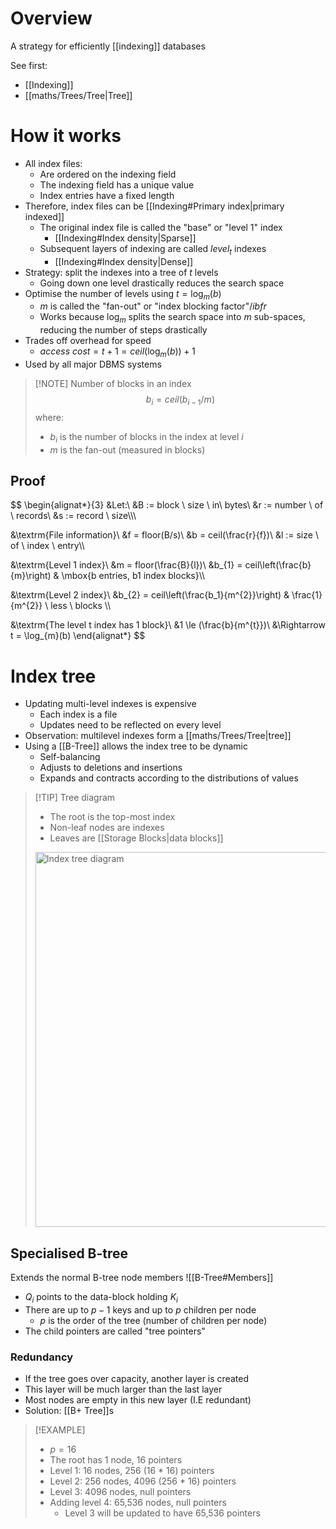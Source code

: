 # Overview
A strategy for efficiently [[indexing]] databases

See first:
- [[Indexing]]
- [[maths/Trees/Tree|Tree]]

# How it works
- All index files:
	- Are ordered on the indexing field
	- The indexing field has a unique value
	- Index entries have a fixed length
- Therefore, index files can be [[Indexing#Primary index|primary indexed]]
	- The original index file is called the "base" or "level 1" index
		- [[Indexing#Index density|Sparse]]
	- Subsequent layers of indexing are called $level_{t}$ indexes
		- [[Indexing#Index density|Dense]]
- Strategy: split the indexes into a tree of $t$ levels
	- Going down one level drastically reduces the search space
- Optimise the number of levels using $t =\log_{m}(b)$
	- $m$ is called the "fan-out" or "index blocking factor"/$ibfr$
	- Works because $\log_{m}$ splits the search space into $m$ sub-spaces, reducing the number of steps drastically
- Trades off overhead for speed
	- $access \ cost = t + 1 = ceil(\log_{m}(b)) + 1$
- Used by all major DBMS systems

> [!NOTE] Number of blocks in an index
> $$b_{i} = ceil(b_{i - 1}/m)$$
> where:
> - $b_{i}$ is the number of blocks in the index at level $i$
> - $m$ is the fan-out (measured in blocks)

## Proof

$$
\begin{alignat*}{3}
&Let:\\
&B := block \ size \ in\  bytes\\
&r := number \ of \ records\\
&s := record \ size\\\\\\

&\textrm{File information}\\
&f = floor(B/s)\\
&b = ceil(\frac{r}{f})\\
&l := size \ of \ index \ entry\\\\

&\textrm{Level 1 index}\\
&m = floor(\frac{B}{l})\\
&b_{1} = ceil\left(\frac{b}{m}\right) & \mbox{b entries, b1 index blocks}\\\\

&\textrm{Level 2 index}\\
&b_{2} = ceil\left(\frac{b_1}{m^{2}}\right) & \frac{1}{m^{2}} \ less \ blocks \\\\

&\textrm{The level t index has 1 block}\\
&1 \le (\frac{b}{m^{t}})\\
&\Rightarrow t = \log_{m}(b)
\end{alignat*}
$$

# Index tree
- Updating multi-level indexes is expensive
	- Each index is a file
	- Updates need to be reflected on every level
- Observation: multilevel indexes form a [[maths/Trees/Tree|tree]]
- Using a [[B-Tree]] allows the index tree to be dynamic
	- Self-balancing
	- Adjusts to deletions and insertions
	- Expands and contracts according to the distributions of values

> [!TIP] Tree diagram
> - The root is the top-most index
> - Non-leaf nodes are indexes
> - Leaves are [[Storage Blocks|data blocks]]
> 
> <img src="https://www.cs.uct.ac.za/mit_notes/database/htmls/media/chp11_11.png" alt="Index tree diagram" height="600px" />

## Specialised B-tree
Extends the normal B-tree node members
![[B-Tree#Members]]
- $Q_{i}$ points to the data-block holding $K_{i}$
- There are up to $p - 1$ keys and up to $p$ children per node
	- $p$ is the order of the tree (number of children per node)
- The child pointers are called "tree pointers"

### Redundancy
- If the tree goes over capacity, another layer is created
- This layer will be much larger than the last layer
- Most nodes are empty in this new layer (I.E redundant)
- Solution: [[B+ Tree]]s

> [!EXAMPLE]
> - $p = 16$
> - The root has 1 node, 16 pointers
> - Level 1: 16 nodes, 256 (16 * 16) pointers
> - Level 2: 256 nodes, 4096 (256 * 16) pointers
> - Level 3: 4096 nodes, null pointers
> - Adding level 4: 65,536 nodes, null pointers
> 	- Level 3 will be updated to have 65,536 pointers

